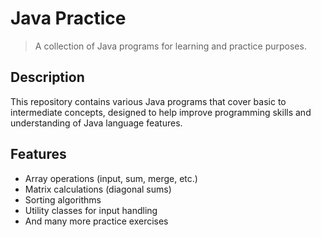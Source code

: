 # Java Practice

> A collection of Java programs for learning and practice purposes.

## Description

This repository contains various Java programs that cover basic to intermediate concepts, designed to help improve programming skills and understanding of Java language features.

## Features

- Array operations (input, sum, merge, etc.)
- Matrix calculations (diagonal sums)
- Sorting algorithms
- Utility classes for input handling
- And many more practice exercises
